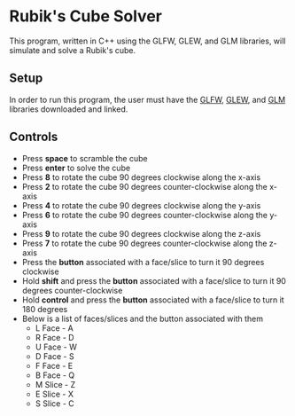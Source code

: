 # Rubik's Cube Solver
This program, written in C++ using the GLFW, GLEW, and GLM libraries, will simulate and solve a Rubik's cube.
## Setup
In order to run this program, the user must have the [GLFW](https://www.glfw.org/), [GLEW](http://glew.sourceforge.net/), and [GLM](https://github.com/g-truc/glm) libraries downloaded and linked.
## Controls
- Press **space** to scramble the cube
- Press **enter** to solve the cube
- Press **8** to rotate the cube 90 degrees clockwise along the x-axis
- Press **2** to rotate the cube 90 degrees counter-clockwise along the x-axis
- Press **4** to rotate the cube 90 degrees clockwise along the y-axis
- Press **6** to rotate the cube 90 degrees counter-clockwise along the y-axis
- Press **9** to rotate the cube 90 degrees clockwise along the z-axis
- Press **7** to rotate the cube 90 degrees counter-clockwise along the z-axis
- Press the **button** associated with a face/slice to turn it 90 degrees clockwise
- Hold **shift** and press the **button** associated with a face/slice to turn it 90 degrees counter-clockwise
- Hold **control** and press the **button** associated with a face/slice to turn it 180 degrees
- Below is a list of faces/slices and the button associated with them
  - L Face - A
  - R Face - D
  - U Face - W
  - D Face - S
  - F Face - E
  - B Face - Q
  - M Slice - Z
  - E Slice - X
  - S Slice - C
